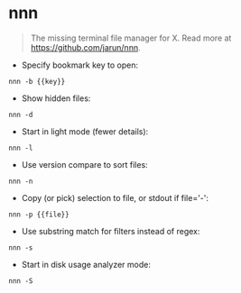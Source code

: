 # nnn

> The missing terminal file manager for X.
> Read more at https://github.com/jarun/nnn.

- Specify bookmark key to open:

`nnn -b {{key}}`

- Show hidden files:

`nnn -d`

- Start in light mode (fewer details):

`nnn -l`

- Use version compare to sort files:

`nnn -n`

- Copy (or pick) selection to file, or stdout if file='-':

`nnn -p {{file}}`

- Use substring match for filters instead of regex:

`nnn -s`

- Start in disk usage analyzer mode:

`nnn -S`
